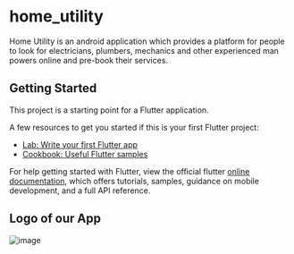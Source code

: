 # home_utility

Home Utility is an android application which provides a platform for people to look for electricians, plumbers, mechanics and other experienced man powers
online and pre-book their services.

## Getting Started

This project is a starting point for a Flutter application.

A few resources to get you started if this is your first Flutter project:

- [Lab: Write your first Flutter app](https://flutter.dev/docs/get-started/codelab)
- [Cookbook: Useful Flutter samples](https://flutter.dev/docs/cookbook)

For help getting started with Flutter, view the official flutter
[online documentation](https://flutter.dev/docs), which offers tutorials,
samples, guidance on mobile development, and a full API reference.

## Logo of our App

![image](https://user-images.githubusercontent.com/67753397/118619292-2bc9bd00-b7e4-11eb-8658-4ad585a8fe76.png)
